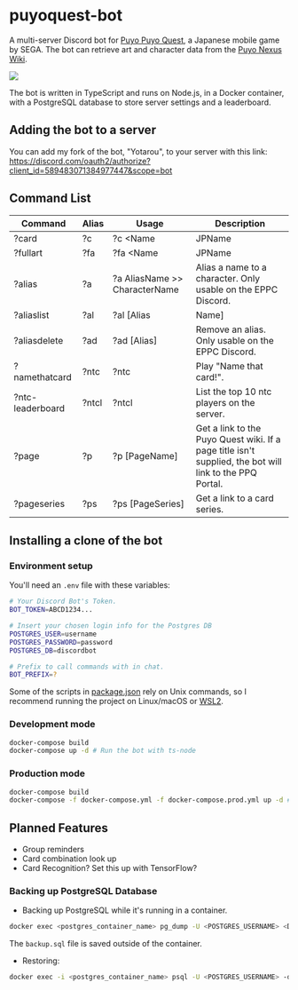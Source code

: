 # puyoquest-bot

A multi-server Discord bot for [Puyo Puyo Quest](http://puyopuyoquest.sega-net.com/), a Japanese mobile game by SEGA. The bot can retrieve art and character data from the [Puyo Nexus Wiki](https://puyonexus.com/wiki/PPQ:Portal).

[<img src="https://i.imgur.com/jtqI1Fs.png">](https://puyonexus.com/wiki/PPQ:Steam_City_Arle/%E2%98%857)

The bot is written in TypeScript and runs on Node.js, in a Docker container, with a PostgreSQL database to store server settings and a leaderboard.

## Adding the bot to a server

You can add my fork of the bot, "Yotarou", to your server with this link: https://discord.com/oauth2/authorize?client_id=589483071384977447&scope=bot

## Command List

| Command          | Alias | Usage                         | Description                                                                                             |
| ---------------- | ----- | ----------------------------- | ------------------------------------------------------------------------------------------------------- |
| ?card            | ?c    | ?c <Name|JPName|Alias> [rarity#]                  | Get a card's rarities, or supply a rarity to get full details.                                          |
| ?fullart         | ?fa   | ?fa <Name|JPName|Alias> [rarity#]                 | Request a card's full body art. Includes any asymmetrical and Full Power art.                           |
| ?alias           | ?a    | ?a AliasName >> CharacterName | Alias a name to a character. Only usable on the EPPC Discord.                                           |
| ?aliaslist       | ?al   | ?al [Alias|Name]             | View the aliases available for a character.                                                             |
| ?aliasdelete     | ?ad   | ?ad [Alias]                   | Remove an alias. Only usable on the EPPC Discord.                                                       |
| ?namethatcard    | ?ntc  | ?ntc                          | Play "Name that card!".                                                                                 |
| ?ntc-leaderboard | ?ntcl | ?ntcl                         | List the top 10 ntc players on the server.                                                              |
| ?page            | ?p    | ?p [PageName]                 | Get a link to the Puyo Quest wiki. If a page title isn't supplied, the bot will link to the PPQ Portal. |
| ?pageseries      | ?ps   | ?ps [PageSeries]              | Get a link to a card series.                                                                            |

## Installing a clone of the bot

### Environment setup

You'll need an `.env` file with these variables:

```bash
# Your Discord Bot's Token.
BOT_TOKEN=ABCD1234...

# Insert your chosen login info for the Postgres DB
POSTGRES_USER=username
POSTGRES_PASSWORD=password
POSTGRES_DB=discordbot

# Prefix to call commands with in chat.
BOT_PREFIX=?
```

Some of the scripts in [package.json](package.json) rely on Unix commands, so I recommend running the project on Linux/macOS or [WSL2](https://docs.microsoft.com/en-us/windows/wsl/about).

### Development mode

```bash
docker-compose build
docker-compose up -d # Run the bot with ts-node
```

### Production mode

```bash
docker-compose build
docker-compose -f docker-compose.yml -f docker-compose.prod.yml up -d # Compile JS & run in node
```

## Planned Features

- Group reminders
- Card combination look up
- Card Recognition? Set this up with TensorFlow?

### Backing up PostgreSQL Database

- Backing up PostgreSQL while it's running in a container.

```bash
docker exec <postgres_container_name> pg_dump -U <POSTGRES_USERNAME> <DATABASE_NAME> > backup.sql
```

The `backup.sql` file is saved outside of the container.

- Restoring:

```bash
docker exec -i <postgres_container_name> psql -U <POSTGRES_USERNAME> -d <DATABASE_NAME> < backup.sql
```
